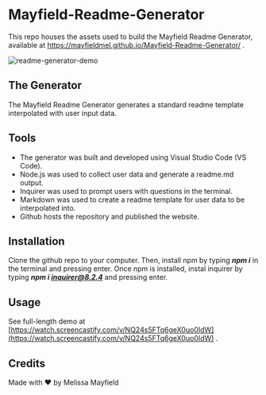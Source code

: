 # Mayfield-Readme-Generator

This repo houses the assets used to build the Mayfield Readme Generator, available at https://mayfieldmel.github.io/Mayfield-Readme-Generator/ .

![readme-generator-demo](./assets/images/Readme-Generator-Demo.gif)

## The Generator

The Mayfield Readme Generator generates a standard readme template interpolated with user input data.

## Tools

* The generator was built and developed using Visual Studio Code (VS Code). 
* Node.js was used to collect user data and generate a readme.md output.
* Inquirer was used to prompt users with questions in the terminal.
* Markdown was used to create a readme template for user data to be interpolated into.
* Github hosts the repository and published the website.

## Installation

Clone the github repo to your computer. Then, install npm by typing ***npm i*** in the terminal and pressing enter. Once npm is installed, instal inquirer by typing ***npm i inquirer@8.2.4*** and pressing enter.

## Usage

See full-length demo at [https://watch.screencastify.com/v/NQ24s5FTq6geX0uo0IdW](https://watch.screencastify.com/v/NQ24s5FTq6geX0uo0IdW) .

## Credits

Made with ❤️ by Melissa Mayfield